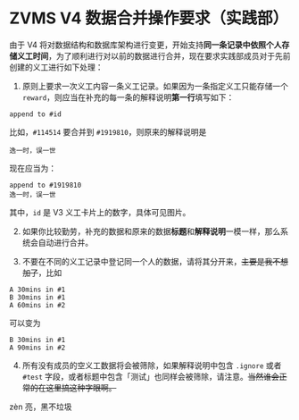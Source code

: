 # ZVMS V4 数据合并操作要求（实践部）

由于 V4 将对数据结构和数据库架构进行变更，开始支持**同一条记录中依照个人存储义工时间**，为了顺利进行对以前的数据进行合并，现在要求实践部成员对于先前创建的义工进行如下处理：

1. 原则上要求一次义工内容一条义工记录。如果因为一条指定义工只能存储一个 `reward`，则应当在补充的每一条的解释说明**第一行**填写如下：

```
append to #id
```

比如，`#114514` 要合并到 `#1919810`，则原来的解释说明是

```
逸一时，误一世
```

现在应当为：

```
append to #1919810
逸一时，误一世
```

其中，`id` 是 V3 义工卡片上的数字，具体可见图片。

2. 如果你比较勤劳，补充的数据和原来的数据**标题**和**解释说明**一模一样，那么系统会自动进行合并。

3. 不要在不同的义工记录中登记同一个人的数据，请将其分开来，~~主要是我不想加了~~，比如

```
A 30mins in #1
B 30mins in #1
A 60mins in #2
```

可以变为

```
B 30mins in #1
A 90mins in #2
```

4. 所有没有成员的空义工数据将会被筛除，如果解释说明中包含 `.ignore` 或者 `#test` 字段，或者标题中包含「测试」也同样会被筛除，请注意。~~当然谁会正常的在这里搞这种字眼啊。~~

zèn 亮，黑不垃圾